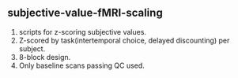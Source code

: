 ## subjective-value-fMRI-scaling

1. scripts for z-scoring subjective values.  
2. Z-scored by task(intertemporal choice, delayed discounting) per subject.  
3. 8-block design.  
4. Only baseline scans passing QC used.  